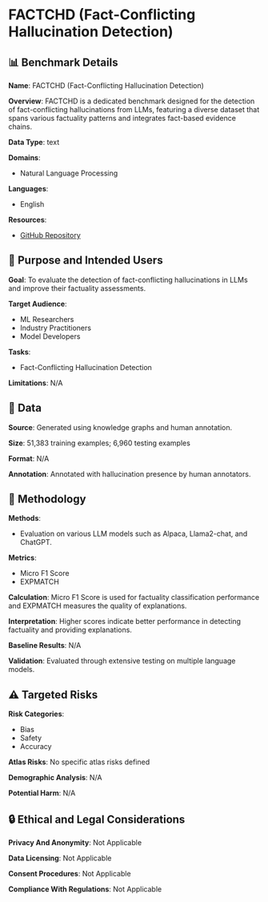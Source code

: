 # FACTCHD (Fact-Conflicting Hallucination Detection)

## 📊 Benchmark Details

**Name**: FACTCHD (Fact-Conflicting Hallucination Detection)

**Overview**: FACTCHD is a dedicated benchmark designed for the detection of fact-conflicting hallucinations from LLMs, featuring a diverse dataset that spans various factuality patterns and integrates fact-based evidence chains.

**Data Type**: text

**Domains**:
- Natural Language Processing

**Languages**:
- English

**Resources**:
- [GitHub Repository](https://github.com/zjunlp/FactCHD)

## 🎯 Purpose and Intended Users

**Goal**: To evaluate the detection of fact-conflicting hallucinations in LLMs and improve their factuality assessments.

**Target Audience**:
- ML Researchers
- Industry Practitioners
- Model Developers

**Tasks**:
- Fact-Conflicting Hallucination Detection

**Limitations**: N/A

## 💾 Data

**Source**: Generated using knowledge graphs and human annotation.

**Size**: 51,383 training examples; 6,960 testing examples

**Format**: N/A

**Annotation**: Annotated with hallucination presence by human annotators.

## 🔬 Methodology

**Methods**:
- Evaluation on various LLM models such as Alpaca, Llama2-chat, and ChatGPT.

**Metrics**:
- Micro F1 Score
- EXPMATCH

**Calculation**: Micro F1 Score is used for factuality classification performance and EXPMATCH measures the quality of explanations.

**Interpretation**: Higher scores indicate better performance in detecting factuality and providing explanations.

**Baseline Results**: N/A

**Validation**: Evaluated through extensive testing on multiple language models.

## ⚠️ Targeted Risks

**Risk Categories**:
- Bias
- Safety
- Accuracy

**Atlas Risks**:
No specific atlas risks defined

**Demographic Analysis**: N/A

**Potential Harm**: N/A

## 🔒 Ethical and Legal Considerations

**Privacy And Anonymity**: Not Applicable

**Data Licensing**: Not Applicable

**Consent Procedures**: Not Applicable

**Compliance With Regulations**: Not Applicable
